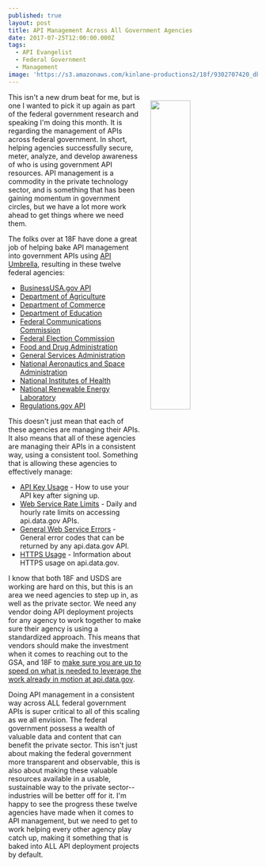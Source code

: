 ```yaml
---
published: true
layout: post
title: API Management Across All Government Agencies
date: 2017-07-25T12:00:00.000Z
tags:
  - API Evangelist
  - Federal Government
  - Management
image: 'https://s3.amazonaws.com/kinlane-productions2/18f/9302707420_dbc7c2c437_o.png'
---
```

<p><a href="https://api.data.gov/about/"><img src="https://s3.amazonaws.com/kinlane-productions2/18f/9302707420_dbc7c2c437_o.png" align="right" width="40%" style="padding: 15px;" /></a></p>This isn't a new drum beat for me, but is one I wanted to pick it up again as part of the federal government research and speaking I'm doing this month. It is regarding the management of APIs across federal government. In short, helping agencies successfully secure, meter, analyze, and develop awareness of who is using government API resources. API management is a commodity in the private technology sector, and is something that has been gaining momentum in government circles, but we have a lot more work ahead to get things where we need them.

The folks over at 18F have done a great job of helping bake API management into government APIs using [API Umbrella](https://apiumbrella.io/), resulting in these twelve federal agencies:
<ul>
    <li><a href="https://api.data.gov/docs/business-usa/">BusinessUSA.gov API</a></li>
    <li><a href="https://api.data.gov/docs/usda/">Department of Agriculture</a></li>
    <li><a href="https://api.data.gov/docs/commerce/">Department of Commerce</a></li>
    <li><a href="https://api.data.gov/docs/ed/">Department of Education</a></li>
    <li><a href="https://api.data.gov/docs/fcc/">Federal Communications Commission</a></li>
    <li><a href="https://api.data.gov/docs/fec/">Federal Election Commission</a></li>
    <li><a href="https://api.data.gov/docs/fda/">Food and Drug Administration</a></li>
    <li><a href="https://api.data.gov/docs/gsa/">General Services Administration</a></li>
    <li><a href="https://api.data.gov/docs/nasa/">National Aeronautics and Space Administration</a></li>
    <li><a href="https://api.data.gov/docs/nih/">National Institutes of Health</a></li>
    <li><a href="https://api.data.gov/docs/nrel/">National Renewable Energy Laboratory</a></li>
    <li><a href="https://api.data.gov/docs/regulations/">Regulations.gov API</a></li>
</ul>
This doesn't just mean that each of these agencies are managing their APIs. It also means that all of these agencies are managing their APIs in a consistent way, using a consistent tool. Something that is allowing these agencies to effectively manage:
<ul>
  <li><a href="https://api.data.gov/docs/api-key">API Key Usage</a> - How to use your API key after signing up.</li>
  <li><a href="https://api.data.gov/docs/rate-limits">Web Service Rate Limits</a> - Daily and hourly rate limits on accessing api.data.gov APIs.</li>
  <li><a href="https://api.data.gov/docs/errors">General Web Service Errors</a> - General error codes that can be returned by any api.data.gov API.</li>
  <li><a href="https://api.data.gov/docs/https">HTTPS Usage</a> - Information about HTTPS usage on api.data.gov.</li>
</ul>

I know that both 18F and USDS are working are hard on this, but this is an area we need agencies to step up in, as well as the private sector. We need any vendor doing API deployment projects for any agency to work together to make sure their agency is using a standardized approach. This means that vendors should make the investment when it comes to reaching out to the GSA, and 18F to [make sure you are up to speed on what is needed to leverage the work already in motion at api.data.gov](https://api.data.gov/about/).

Doing API management in a consistent way across ALL federal government APIs is super critical to all of this scaling as we all envision. The federal government possess a wealth of valuable data and content that can benefit the private sector. This isn't just about making the federal government more transparent and observable, this is also about making these valuable resources available in a usable, sustainable way to the private sector--industries will be better off for it. I'm happy to see the progress these twelve agencies have made when it comes to API management, but we need to get to work helping every other agency play catch up, making it something that is baked into ALL API deployment projects by default.
